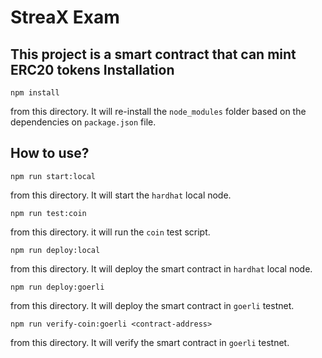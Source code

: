 # StreaX Exam

This project is a smart contract that can mint ERC20 tokens
Installation
------------

```
npm install
```
from this directory. It will re-install the `node_modules` folder based on the dependencies on `package.json` file.

How to use?
----------

```
npm run start:local
```
from this directory. It will start the `hardhat` local node.

```
npm run test:coin
```
from this directory. it will run the `coin` test script.
```
npm run deploy:local
```
from this directory. It will deploy the smart contract in `hardhat` local node.

```
npm run deploy:goerli
```
from this directory. It will deploy the smart contract in `goerli` testnet.

```
npm run verify-coin:goerli <contract-address>
```
from this directory. It will verify the smart contract in `goerli` testnet.